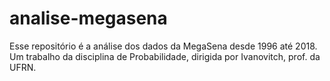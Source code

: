 # analise-megasena
Esse repositório é a análise dos dados da MegaSena desde 1996 até 2018. Um trabalho da disciplina de Probabilidade, dirigida por Ivanovitch, prof. da UFRN.
